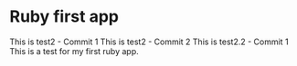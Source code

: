 # Ruby first app
This is test2 - Commit 1
This is test2 - Commit 2
This is test2.2 - Commit 1
This is a test for my first ruby app.
